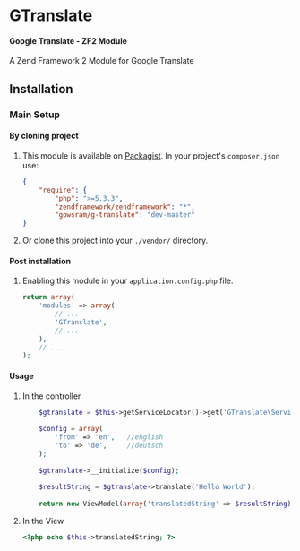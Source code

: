GTranslate
==========

#### Google Translate - ZF2  Module 

A Zend Framework 2 Module for Google Translate


Installation
------------

### Main Setup

#### By cloning project

1. This module is available on [Packagist](https://packagist.org/packages/gowsram/g-translate).
In your project's `composer.json` use:
	```json
    {   
        "require": {
			"php": ">=5.3.3",
			"zendframework/zendframework": "*",
            "gowsram/g-translate": "dev-master"
    }
	```
2. Or clone this project into your `./vendor/` directory.

#### Post installation

1. Enabling this module in your `application.config.php` file.

    ```php
    return array(
        'modules' => array(
            // ...
            'GTranslate',
    		// ...
        ),
        // ...
    );
    ```
    
#### Usage

1. In the controller 

	```php
		$gtranslate = $this->getServiceLocator()->get('GTranslate\Service\Translate');
        
        $config = array(
            'from' => 'en',   //english
            'to' => 'de',     //deutsch
        );
        
        $gtranslate->__initialize($config);
        
        $resultString = $gtranslate->translate('Hello World');
        
        return new ViewModel(array('translatedString' => $resultString));                  //passing it to the view
    ```

2. In the View 

	```php
	<?php echo $this->translatedString; ?>
	```
	
